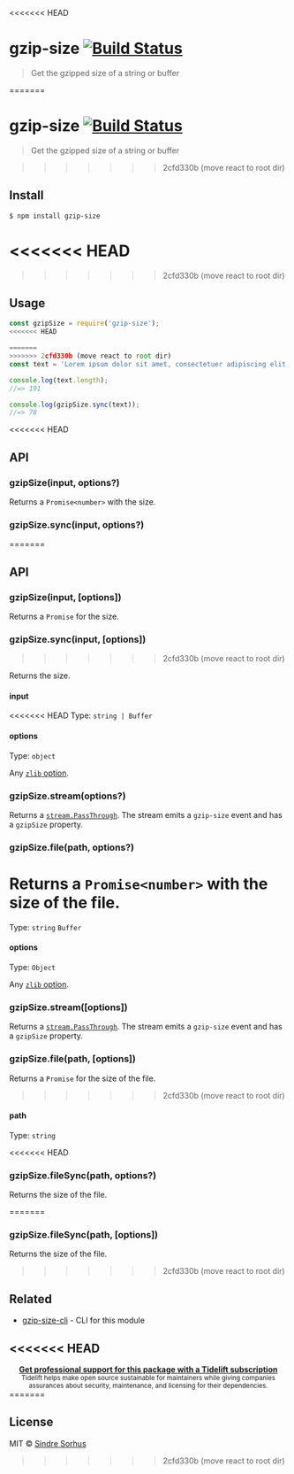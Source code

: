 <<<<<<< HEAD
# gzip-size [![Build Status](https://travis-ci.com/sindresorhus/gzip-size.svg?branch=master)](https://travis-ci.com/github/sindresorhus/gzip-size)

> Get the gzipped size of a string or buffer

=======
# gzip-size [![Build Status](https://travis-ci.org/sindresorhus/gzip-size.svg?branch=master)](https://travis-ci.org/sindresorhus/gzip-size)

> Get the gzipped size of a string or buffer


>>>>>>> 2cfd330b (move react to root dir)
## Install

```
$ npm install gzip-size
```

<<<<<<< HEAD
=======

>>>>>>> 2cfd330b (move react to root dir)
## Usage

```js
const gzipSize = require('gzip-size');
<<<<<<< HEAD

=======
>>>>>>> 2cfd330b (move react to root dir)
const text = 'Lorem ipsum dolor sit amet, consectetuer adipiscing elit. Aenean commodo ligula eget dolor. Aenean massa. Cum sociis natoque penatibus et magnis dis parturient montes, nascetur ridiculus mus.';

console.log(text.length);
//=> 191

console.log(gzipSize.sync(text));
//=> 78
```

<<<<<<< HEAD
## API

### gzipSize(input, options?)

Returns a `Promise<number>` with the size.

### gzipSize.sync(input, options?)
=======

## API

### gzipSize(input, [options])

Returns a `Promise` for the size.

### gzipSize.sync(input, [options])
>>>>>>> 2cfd330b (move react to root dir)

Returns the size.

#### input

<<<<<<< HEAD
Type: `string | Buffer`

#### options

Type: `object`

Any [`zlib` option](https://nodejs.org/api/zlib.html#zlib_class_options).

### gzipSize.stream(options?)

Returns a [`stream.PassThrough`](https://nodejs.org/api/stream.html#stream_class_stream_passthrough). The stream emits a `gzip-size` event and has a `gzipSize` property.

### gzipSize.file(path, options?)

Returns a `Promise<number>` with the size of the file.
=======
Type: `string` `Buffer`

#### options

Type: `Object`

Any [`zlib` option](https://nodejs.org/api/zlib.html#zlib_class_options).

### gzipSize.stream([options])

Returns a [`stream.PassThrough`](https://nodejs.org/api/stream.html#stream_class_stream_passthrough). The stream emits a `gzip-size` event and has a `gzipSize` property.

### gzipSize.file(path, [options])

Returns a `Promise` for the size of the file.
>>>>>>> 2cfd330b (move react to root dir)

#### path

Type: `string`

<<<<<<< HEAD
### gzipSize.fileSync(path, options?)

Returns the size of the file.

=======
### gzipSize.fileSync(path, [options])

Returns the size of the file.


>>>>>>> 2cfd330b (move react to root dir)
## Related

- [gzip-size-cli](https://github.com/sindresorhus/gzip-size-cli) - CLI for this module

<<<<<<< HEAD
---

<div align="center">
	<b>
		<a href="https://tidelift.com/subscription/pkg/npm-gzip-size?utm_source=npm-gzip-size&utm_medium=referral&utm_campaign=readme">Get professional support for this package with a Tidelift subscription</a>
	</b>
	<br>
	<sub>
		Tidelift helps make open source sustainable for maintainers while giving companies<br>assurances about security, maintenance, and licensing for their dependencies.
	</sub>
</div>
=======

## License

MIT © [Sindre Sorhus](https://sindresorhus.com)
>>>>>>> 2cfd330b (move react to root dir)
